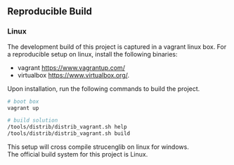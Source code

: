## Reproducible Build

### Linux

The development build of this project is captured in a vagrant linux box. For a
reproducible setup on linux, install the following binaries:

- vagrant https://www.vagrantup.com/
- virtualbox https://www.virtualbox.org/.
 
Upon installation, run the following commands to build the project.

``` sh
# boot box
vagrant up

# build solution
/tools/distrib/distrib_vagrant.sh help
/tools/distrib/distrib_vagrant.sh build
```

This setup will cross compile strucenglib on linux for windows.  
The official build system for this project is Linux.
